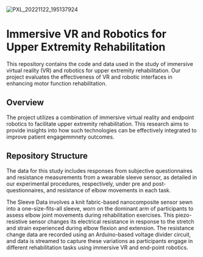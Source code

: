 ![PXL_20221122_195137924](https://github.com/user-attachments/assets/62a88339-6a92-4e16-9170-3965014f1fae)

# Immersive VR and Robotics for Upper Extremity Rehabilitation

This repository contains the code and data used in the study of immersive virtual reality (VR) and robotics for upper extremity rehabilitation. Our project evaluates the effectiveness of VR and robotic interfaces in enhancing motor function rehabilitation.

## Overview

The project utilizes a combination of immersive virtual reality and endpoint robotics to facilitate upper extremity rehabilitation. This research aims to provide insights into how such technologies can be effectively integrated to improve patient engagemmnety outcomes.


## Repository Structure

The data for this study includes responses from subjective questionnaires and resistance measurements from a wearable sleeve sensor, as detailed in our experimental procedures, respectively, under pre and post-questionnaires, and resistance of elbow movements in each task.

The Sleeve Data involves a knit fabric-based nanocomposite sensor sewn into a one-size-fits-all sleeve, worn on the dominant arm of participants to assess elbow joint movements during rehabilitation exercises. This piezo-resistive sensor changes its electrical resistance in response to the stretch and strain experienced during elbow flexion and extension. The resistance change data are recorded using an Arduino-based voltage divider circuit, and data is streamed to capture these variations as participants engage in different rehabilitation tasks using immersive VR and end-point robotics.
